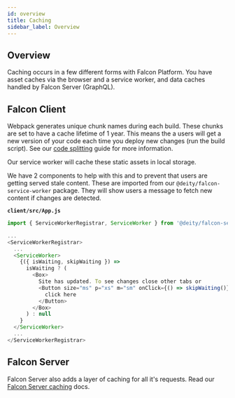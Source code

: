 ```yaml
---
id: overview
title: Caching
sidebar_label: Overview
---
```


## Overview

Caching occurs in a few different forms with Falcon Platform. You have asset caches via the browser and a service worker, and data caches handled by Falcon Server (GraphQL).

## Falcon Client

Webpack generates unique chunk names during each build. These chunks are set to have a cache lifetime of 1 year. This means the a users will get a new version of your code each time you deploy new changes (run the build script). See our [code splitting](/platform/client/code-splitting) guide for more information.

Our service worker will cache these static assets in local storage.

We have 2 components to help with this and to prevent that users are getting served stale content. These are imported from our `@deity/falcon-service-worker` package. They will show users a message to fetch new content if changes are detected.

**`client/src/App.js`**

```js
import { ServiceWorkerRegistrar, ServiceWorker } from '@deity/falcon-service-worker';

...
<ServiceWorkerRegistrar>
  ...
  <ServiceWorker>
    {({ isWaiting, skipWaiting }) =>
      isWaiting ? (
        <Box>
          Site has updated. To see changes close other tabs or
          <Button size="ms" p="xs" m="sm" onClick={() => skipWaiting()}>
            click here
          </Button>
        </Box>
      ) : null
    }
  </ServiceWorker>
  ...
</ServiceWorkerRegistrar>
```

## Falcon Server

Falcon Server also adds a layer of caching for all it's requests. Read our [Falcon Server caching](/v2019/platform/falcon-server/caching) docs.
